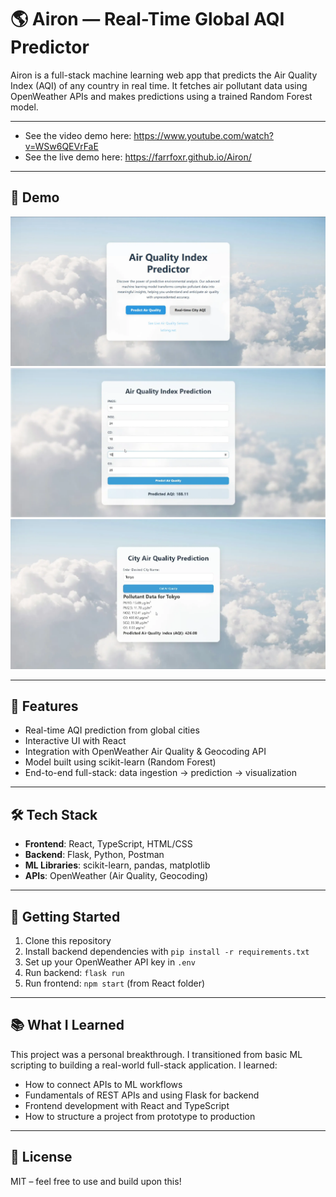 # 🌎 Airon — Real-Time Global AQI Predictor

Airon is a full-stack machine learning web app that predicts the Air Quality Index (AQI) of any country in real time. It fetches air pollutant data using OpenWeather APIs and makes predictions using a trained Random Forest model.

---

- See the video demo here: https://www.youtube.com/watch?v=WSw6QEVrFaE
- See the live demo here: https://farrfoxr.github.io/Airon/

---

## 📸 Demo

![Screenshot 1](./images/Airon1.webp)
![Screenshot 2](./images/Airon2.webp)
![Screenshot 3](./images/Airon3.webp)

---

## 🚀 Features

- Real-time AQI prediction from global cities
- Interactive UI with React
- Integration with OpenWeather Air Quality & Geocoding API
- Model built using scikit-learn (Random Forest)
- End-to-end full-stack: data ingestion → prediction → visualization

---

## 🛠 Tech Stack

- **Frontend**: React, TypeScript, HTML/CSS
- **Backend**: Flask, Python, Postman
- **ML Libraries**: scikit-learn, pandas, matplotlib
- **APIs**: OpenWeather (Air Quality, Geocoding)

---

## 🧪 Getting Started

1. Clone this repository
2. Install backend dependencies with `pip install -r requirements.txt`
3. Set up your OpenWeather API key in `.env`
4. Run backend: `flask run`
5. Run frontend: `npm start` (from React folder)

---

## 📚 What I Learned

This project was a personal breakthrough. I transitioned from basic ML scripting to building a real-world full-stack application. I learned:

- How to connect APIs to ML workflows
- Fundamentals of REST APIs and using Flask for backend
- Frontend development with React and TypeScript
- How to structure a project from prototype to production

---

## 📎 License

MIT – feel free to use and build upon this!
